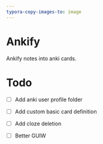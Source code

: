 ```yaml
---
typora-copy-images-to: image
---
```


# Ankify
Ankify notes into anki cards.

# Todo

- [ ] Add anki user profile folder
- [ ] Add custom basic card definition
- [ ] Add cloze deletion
- [ ] Better GUIW

